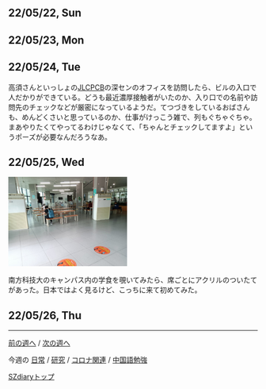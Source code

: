 ## 22/05/22, Sun


## 22/05/23, Mon


## 22/05/24, Tue

高須さんといっしょの[JLCPCB](https://www.jlcpcb.com)の深センのオフィスを訪問したら、ビルの入口で人だかりができている。どうも最近濃厚接触者がいたのか、入り口での名前や訪問先のチェックなどが厳密になっているようだ。てつづきをしているおばさんも、めんどくさいと思っているのか、仕事がけっこう雑で、列もぐちゃぐちゃ。まあやりたくてやってるわけじゃなくて、「ちゃんとチェックしてますよ」というポーズが必要なんだろうなあ。


## 22/05/25, Wed

<img src="https://github.com/akita11/SZdiary/blob/main/diary/photo/2022-05-25_12.35.04.jpg" width="240px">

南方科技大のキャンパス内の学食を覗いてみたら、席ごとにアクリルのついたてがあった。日本ではよく見るけど、こっちに来て初めてみた。


## 22/05/26, Thu

***

[前の週へ](2205-3.md) /
[次の週へ](2205-5.md)

今週の
[日常](../diary/2205-4.md) /
[研究](../research/2205-4.md) /
[コロナ関連](../covid19/2205-4.md) / 
[中国語勉強](../chinese/2205-4.md)

[SZdiaryトップ](../../README.md)
